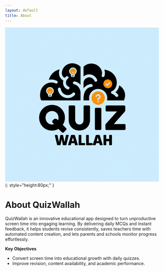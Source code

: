```yaml
---
layout: default
title: About
---
```


![QuizWallah Logo](/assets/images/logo.png){: style="height:80px;" }

# About QuizWallah

QuizWallah is an innovative educational app designed to turn unproductive screen time into engaging learning. By delivering daily MCQs and instant feedback, it helps students revise consistently, saves teachers time with automated content creation, and lets parents and schools monitor progress effortlessly.

**Key Objectives**  
- Convert screen time into educational growth with daily quizzes.  
- Improve revision, content availability, and academic performance.  
